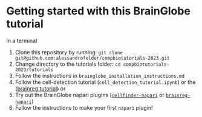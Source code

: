 # Getting started with this BrainGlobe tutorial

In a terminal
1. Clone this repository by running: `git clone git@github.com:alessandrofelder/compbiotutorials-2023.git`
2. Change directory to the tutorials folder: `cd compbiotutorials-2023/tutorials`
3. Follow the instructions in `brainglobe_installation_instructions.md`
4. Follow the cell-detection tutorial (`cell_detection_tutorial.ipynb`) or the ([brainreg tutorial](https://docs.brainglobe.info/brainreg/tutorial)) or
5. Try out the BrainGlobe napari plugins ([`cellfinder-napari`](https://docs.brainglobe.info/cellfinder-napari/user-guide/cell-detection) or [`brainreg-napari`](https://docs.brainglobe.info/brainreg-napari/tutorial))
6. Follow the instructions to make your first `napari` plugin!

